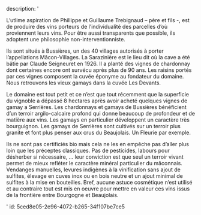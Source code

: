 description: '<p>L’utlime aspiration de Phillippe et Guillaume Trebignaud – père et fils -, est de produire des vins porteurs de l’individualité des parcelles d’où proviennent leurs vins. Pour être aussi transparents que possible, ils adoptent une philosophie non-interventionniste.</p><p>Ils sont situés à Bussières, un des 40 villages autorisés à porter l’appellations Mâcon-Villages. La Sarazinière est le lieu dit où la cave a été bâtie par Claude Seigneuret en 1926. Il a planté des vignes de chardonnay dont certaines encore ont survécu après plus de 90 ans. Les raisins portés par ces vignes composent la cuvée éponyme au fondateur du domaine. Nous retrouvons les vieux gamays dans la cuvée Les Devants.</p><p>Le domaine est tout petit et ce n’est que tout récemment que la superficie du vignoble a dépassé 8 hectares après avoir acheté quelques vignes de gamay a Serrières. Les chardonnays et gamays de Bussières bénéficient d’un terroir argilo-calcaire profond qui donne beaucoup de profondeur et de matière aux vins. Les gamays en particulier développent un caractère très bourguignon. Les gamays de Serrières sont cultivés sur un terroir plus granite et font plus penser aux crus du Beaujolais. Un Fleurie par exemple.</p><p>Ils ne sont pas certificiés bio mais cela ne les en empêche pas d’aller plus loin que les préceptes classiques. Pas de pesticides, labours pour désherber si nécessaire, … leur conviction est que seul un terroir vivant permet de mieux refléter le caractère minéral particulier du mâconnais. Vendanges manuelles, levures indigènes à la vinification sans ajout de sulfites, élevage en cuves inox ou en bois neutre et un ajout minimal de sulfites à la mise en bouteilles. Bref, aucune astuce cosmétique n’est utilisé et au contraire tout est mis en oeuvre pour mettre en valeur ces vins issus de la frontière entre Bourgogne et Beaujolais.</p>'
id: 5ced8e05-2e96-4072-b265-34f107be7ce5
